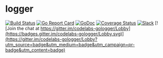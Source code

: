 # logger

[![Build Status](https://travis-ci.org/codelabs/gologger.svg?branch=master)](https://travis-ci.org/codelabs/gologger) [![Go Report Card](https://goreportcard.com/badge/github.com/codelabs/gologger)](https://goreportcard.com/report/github.com/codelabs/gologger) [![GoDoc](https://godoc.org/github.com/codelabs/gologger?status.svg)](https://godoc.org/github.com/codelabs/gologger) [![Coverage Status](https://coveralls.io/repos/github/codelabs/gologger/badge.svg?branch=integrations)](https://coveralls.io/github/codelabs/gologger?branch=integrations) [![Slack](https://img.shields.io/badge/slack-gologger-blue.svg)](https://codelabs-hq.slack.com/messages/gologger) [![Join the chat at https://gitter.im/codelabs-gologger/Lobby](https://badges.gitter.im/codelabs-gologger/Lobby.svg)](https://gitter.im/codelabs-gologger/Lobby?utm_source=badge&utm_medium=badge&utm_campaign=pr-badge&utm_content=badge)

